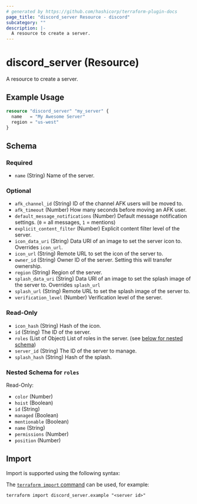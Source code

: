 ```yaml
---
# generated by https://github.com/hashicorp/terraform-plugin-docs
page_title: "discord_server Resource - discord"
subcategory: ""
description: |-
  A resource to create a server.
---
```


# discord_server (Resource)

A resource to create a server.

## Example Usage

```terraform
resource "discord_server" "my_server" {
  name   = "My Awesome Server"
  region = "us-west"
}
```

<!-- schema generated by tfplugindocs -->
## Schema

### Required

- `name` (String) Name of the server.

### Optional

- `afk_channel_id` (String) ID of the channel AFK users will be moved to.
- `afk_timeout` (Number) How many seconds before moving an AFK user.
- `default_message_notifications` (Number) Default message notification settings. (`0` = all messages, `1` = mentions)
- `explicit_content_filter` (Number) Explicit content filter level of the server.
- `icon_data_uri` (String) Data URI of an image to set the server icon to. Overrides `icon_url`.
- `icon_url` (String) Remote URL to set the icon of the server to.
- `owner_id` (String) Owner ID of the server. Setting this will transfer ownership.
- `region` (String) Region of the server.
- `splash_data_uri` (String) Data URI of an image to set the splash image of the server to. Overrides `splash_url`
- `splash_url` (String) Remote URL to set the splash image of the server to.
- `verification_level` (Number) Verification level of the server.

### Read-Only

- `icon_hash` (String) Hash of the icon.
- `id` (String) The ID of the server.
- `roles` (List of Object) List of roles in the server. (see [below for nested schema](#nestedatt--roles))
- `server_id` (String) The ID of the server to manage.
- `splash_hash` (String) Hash of the splash.

<a id="nestedatt--roles"></a>
### Nested Schema for `roles`

Read-Only:

- `color` (Number)
- `hoist` (Boolean)
- `id` (String)
- `managed` (Boolean)
- `mentionable` (Boolean)
- `name` (String)
- `permissions` (Number)
- `position` (Number)

## Import

Import is supported using the following syntax:

The [`terraform import` command](https://developer.hashicorp.com/terraform/cli/commands/import) can be used, for example:

```shell
terraform import discord_server.example "<server id>"
```
